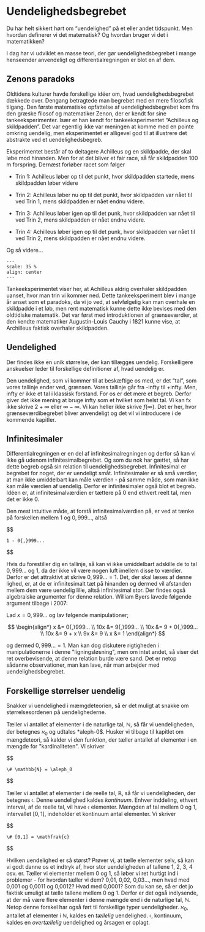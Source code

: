 # Uendelighedsbegrebet

Du har helt sikkert hørt om “uendelighed” på et eller andet tidspunkt. Men hvordan definerer vi det matematisk? Og hvordan bruger vi det i matematikken?

I dag har vi udviklet en masse teori, der gør uendelighedsbegrebet i mange henseender anvendeligt og differentialregningen er blot en af dem. 

## Zenons paradoks

Oldtidens kulturer havde forskellige idéer om, hvad uendelighedsbegrebet dækkede over. Dengang betragtede man begrebet med en mere filosofisk tilgang. Den første matematiske opfattelse af uendelighedsbegrebet kom fra den græske filosof og matematiker Zenon, der er kendt for sine tankeeksperimenter. Især er han kendt for tankeeksperimentet “Achilleus og skildpadden”. Det var egentlig ikke var meningen at komme med en pointe omkring uendelig, men eksperimentet er alligevel god til at illustrere det abstrakte ved et uendelighedsbegreb.

Eksperimentet består af to deltagere Achilleus og en skildpadde, der skal løbe mod hinanden. Men for at det bliver et fair race, så får skildpadden 100 m forspring. Dernæst forløber racet som følger

* Trin 1: Achilleus løber op til det punkt, hvor skildpadden startede, mens skildpadden løber videre

* Trin 2: Achilleus løber nu op til det punkt, hvor skildpadden var nået til ved Trin 1, mens skildpadden er nået endnu videre.

* Trin 3: Achilleus løber igen op til det punk, hvor skildpadden var nået til ved Trin 2, mens skildpadden er nået endnu videre.

* Trin 4: Achilleus løber igen op til det punk, hvor skildpadden var nået til ved Trin 2, mens skildpadden er nået endnu videre.

Og så videre...


```{figure} Zeno_Achilles_Paradox.png
---
scale: 35 %
align: center
---
```

Tankeeksperimentet viser her, at Achilleus aldrig overhaler skildpadden uanset, hvor man trin vi kommer ned. Dette tankeeksperiment blev i mange år anset som et paradoks, da vi jo ved, at selvfølgelig kan man overhale en skildpadde i et løb, men rent matematisk kunne dette ikke bevises med den oldtidiske matematik. Det var først med introduktionen af grænseværdier, at den kendte matematiker Augustin-Louis Cauchy i 1821 kunne vise, at Archilleus faktisk overhaler skildpadden.

## Uendelighed

Der findes ikke en unik størrelse, der kan tillægges uendelig. Forskelligere anskuelser leder til forskellige definitioner af, hvad uendelig er. 

Den uendelighed, som vi kommer til at beskæftige os med, er det “tal”, som vores tallinje ender ved,
grænsen. Vores tallinje går fra -infty til +infty. Men, infty er ikke et tal i klassisk forstand. For os er det mere et begreb. Derfor giver det ikke mening at bruge infty som et hvilket som helst tal. Vi kan fx ikke skrive $2+\infty$ eller $\infty-\infty$. Vi kan heller ikke skrive $f(\infty)$. Det er her, hvor grænseværdibegrebet bliver anvendeligt og det vil vi introducere i de kommende kapitler.

## Infinitesimaler

Differentialregningen er en del af infinitesimalregningen og derfor så kan vi ikke gå udenom
infinitesimalbegrebet. Og som du nok har gættet, så har dette begreb også sin relation til
uendelighedsbegrebet. Infinitesimal er begrebet for noget, der er uendeligt småt. Infinitesimaler er så små værdier, at man ikke umiddelbart kan måle værdien - på samme måde, som man ikke kan måle værdien af uendelig. Derfor er infinitesimaler også blot et begreb. Idéen er, at infinitesimalværdien er tættere på 0 end ethvert reelt tal, men det er ikke 0. 

Den mest intuitive måde, at forstå infinitesimalværdien på, er ved at tænke på forskellen mellem $1$ og
$0{,}999...$, altså

$$

    1 - 0{,}999...

$$

Hvis du forestiller dig en tallinje, så kan vi ikke umiddelbart adskille de to tal $0{,}999...$ og $1$, da der ikke vil være nogen luft imellem disse to værdier. Derfor er det attraktivt at skrive $0{,}999... = 1$. Det, der skal læses af denne lighed, er, at de er infinitesimalt tæt på hinanden og dermed vil afstanden mellem dem være uendelig lille, altså infinitesimal stor. Der findes også algebraiske argumenter for denne relation. William Byers lavede følgende argument tilbage i 2007:

Lad $x = 0{,}999...$ og lav følgende manipulationer;

$$
\begin{align*}
    x &= 0{,}999... \\
    10x &= 9{,}999... \\
    10x &= 9 + 0{,}999... \\
    10x &= 9 + x \\
    9x &= 9 \\
    x &= 1
\end{align*}
$$

og dermed $0{,}999... = 1$. Man kan dog diskutere rigtigheden i manipulationerne i denne "ligningsløsning", men om intet andet, så viser det ret overbevisende, at denne relation burde være
sand. Det er netop sådanne observationer, man kan lave, når man arbejder med uendelighedsbegrebet. 

## Forskellige størrelser uendelig

Snakker vi uendelighed i mæmgdeteorien, så er det muligt at snakke om størrelsesordenen på uendelighederne. 

Tæller vi antallet af elementer i de naturlige tal, $\mathbb{N}$, så får vi uendeligheden, der betegnes $\aleph_0$ og udtales *aleph-0$. Husker vi tilbage til kapitlet om mængdeteori, så kalder vi den funktion, der tæller antallet af elementer i en mængde for "kardinaliteten". Vi skriver

$$

    \# \mathbb{N} = \aleph_0 

$$

Tæller vi antallet af elementer i de reelle tal, $\mathbb{R}$, så får vi uendeligheden, der betegnes $\mathfrak{c}$. Denne uendelighed kaldes *kontinuum*. Enhver inddeling, ethvert interval, af de reelle tal, vil have $\mathfrak{c}$ elementer. Mængden af tal mellem 0 og 1, intervallet $[0,1]$, indeholder et kontinuum antal elementer. Vi skriver

$$ 

    \# [0,1] = \mathfrak{c}

$$

Hvilken uendelighed er så størst? Prøver vi, at tælle elementer selv, så kan vi godt danne os et indtryk af, hvor stor uendeligheden af tallene 1, 2, 3, 4 osv. er. Tæller vi elementer mellem 0 og 1, så løber vi ret hurtigt ind i problemer - for hvordan tæller vi dem? 0,01, 0,02, 0,03…, men hvad med 0,001 og 0,0011 og 0,0012? Hvad med 0,0001? Som du kan se, så er det jo faktisk umuligt at tælle tallene mellem 0 og 1. Derfor er det også indlysende, at der må være flere elementer i denne mængde end i de naturlige tal, $\mathbb{N}$. Netop denne forskel har også ført til forskellige typer uendeligheder. $\aleph_0$, antallet af elementer i $\mathbb{N}$, kaldes en *tællelig* uendelighed. $\mathfrak{c}$, kontinuum, kaldes en *overtællelig* uendelighed og årsagen er oplagt.